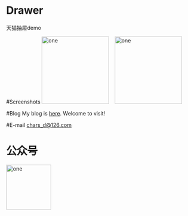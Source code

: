 # Drawer
天猫抽屉demo

#Screenshots
<img alt="one" src="https://raw.github.com/charsdavy/Drawer/master/screenshots/d1.png" width="180">
&nbsp;&nbsp;
<img alt="one" src="https://raw.github.com/charsdavy/Drawer/master/screenshots/d2.png" width="180">
&nbsp;&nbsp;

#Blog
My blog is [here](http://my.oschina.net/chars/blog). Welcome to visit!

#E-mail
chars_d@126.com

# 公众号
<img alt="one" src="https://raw.github.com/charsdavy/MyNotes/master/screenshots/xiaoniu.png" width="120">&nbsp;&nbsp;
